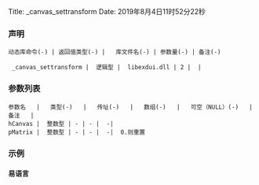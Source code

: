 Title: _canvas_settransform
Date: 2019年8月4日11时52分22秒



### 声明


```table
动态库命令(-) | 返回值类型(-) |   库文件名(-) | 参数量(-) | 备注(-)

 _canvas_settransform |  逻辑型 |  libexdui.dll | 2 |  | 
```


### 参数列表

```table
参数名   |   类型(-)   |   传址(-)   |   数组(-)   |   可空（NULL）(-)   |   备注   |
hCanvas |  整数型 | - | - |  -| 
pMatrix |  整数型 | - | - |  -|  0.则重置
```




### 示例
#### 易语言
```c

```